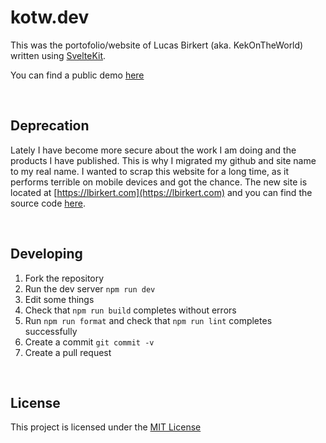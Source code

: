 # kotw.dev

This was the portofolio/website of Lucas Birkert (aka. KekOnTheWorld) written
using [SvelteKit](https://kit.svelte.dev).

You can find a public demo [here](https://kotw.dev)

<br>

## Deprecation

Lately I have become more secure about the work I am doing and the products I have published. This is why I migrated my github and site name to my real name. I wanted to scrap this website for a long time, as it performs terrible on mobile devices and got the chance. The new site is located at [https://lbirkert.com](https://lbirkert.com) and you can find the source code [here](https://github.com/lbirkert/lbirkert.github.io).

<br>

## Developing

1. Fork the repository
2. Run the dev server `npm run dev`
3. Edit some things
4. Check that `npm run build` completes without errors
5. Run `npm run format` and check that `npm run lint` completes successfully
6. Create a commit `git commit -v`
7. Create a pull request

<br>

## License

This project is licensed under the [MIT License](https://github.com/lbirkert/kekontheworld.github.io/blob/main/LICENSE)
